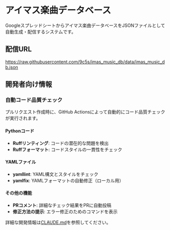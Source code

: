 # アイマス楽曲データベース

Googleスプレッドシートからアイマス楽曲データベースをJSONファイルとして自動生成・配信するシステムです。

## 配信URL

https://raw.githubusercontent.com/9c5s/imas_music_db/data/imas_music_db.json

## 開発者向け情報

### 自動コード品質チェック

プルリクエスト作成時に、GitHub Actionsによって自動的にコード品質チェックが実行されます。

#### Pythonコード
- **Ruffリンティング**: コードの潜在的な問題を検出
- **Ruffフォーマット**: コードスタイルの一貫性をチェック

#### YAMLファイル
- **yamllint**: YAML構文とスタイルをチェック
- **yamlfix**: YAMLフォーマットの自動修正（ローカル用）

#### その他の機能
- **PRコメント**: 詳細なチェック結果をPRに自動投稿
- **修正方法の提示**: エラー修正のためのコマンドを表示

詳細な開発情報は[CLAUDE.md](./CLAUDE.md)を参照してください。

